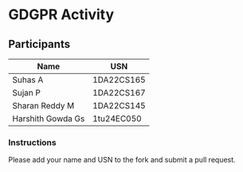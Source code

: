 # GDGPR Activity

## Participants

| Name   | USN        |
|--------|------------|
| Suhas A| 1DA22CS165 |
| Sujan P| 1DA22CS167 |
| Sharan Reddy M| 1DA22CS145|
|Harshith Gowda Gs|1tu24EC050|
### Instructions
Please add your name and USN to the fork and submit a pull request.

